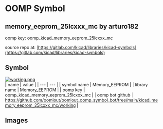 # OOMP Symbol  
## memory_eeprom_25lcxxx_mc  by arturo182  
  
oomp key: oomp_kicad_memory_eeprom_25lcxxx_mc  
  
source repo at: [https://gitlab.com/kicad/libraries/kicad-symbols](https://gitlab.com/kicad/libraries/kicad-symbols)  
## Symbol  
  
[![working.png](working_600.png)](working.png)  
| name | value | 
| --- | --- | 
| symbol name | Memory_EEPROM | 
| library name | Memory_EEPROM | 
| oomp key | oomp_kicad_memory_eeprom_25lcxxx_mc | 
| oomp bot github | https://github.com/oomlout/oomlout_oomp_symbol_bot/tree/main/kicad_memory_eeprom_25lcxxx_mc/working | 
## Images  
